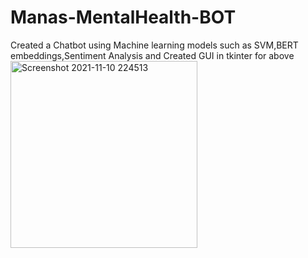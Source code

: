 # Manas-MentalHealth-BOT
Created a Chatbot using Machine learning models such as SVM,BERT embeddings,Sentiment Analysis and Created GUI in tkinter for above
<img width="299" alt="Screenshot 2021-11-10 224513" src="https://user-images.githubusercontent.com/70212207/141172217-6a7f2b41-6373-4e20-a7eb-741087b68c6b.png">
